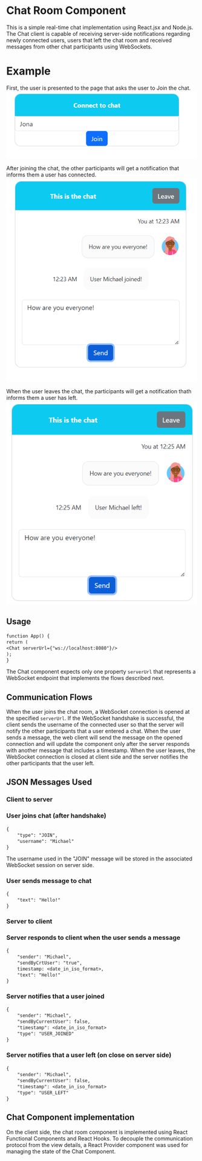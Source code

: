 # Chat Room Component
This is a simple real-time chat implementation using React.jsx and Node.js. The Chat client is capable of receiving 
server-side notifications regarding newly connected users, users that left the chat room and received messages from
other chat participants using WebSockets.

# Example
First, the user is presented to the page that asks the user to Join the chat.
![Screenshot](user_enters.png)


After joining the chat, the other participants will get a notification that informs them a user has connected.
![Screenshot](user_joined.png)

When the user leaves the chat, the participants will get a notification thath informs them a user has left.
![Screenshot](user_left.png)

## Usage
```
function App() {
return (
<Chat serverUrl={"ws://localhost:8080"}/>
);
}
```

The Chat component expects only one property ```serverUrl``` that represents a WebSocket endpoint that
implements the flows described next.

## Communication Flows
When the user joins the chat room, a WebSocket connection is opened at the specified ```serverUrl```.
If the WebSocket handshake is successful, the client sends the username of the connected user so that
the server will notify the other participants that a user entered a chat. When the user sends a message,
the web client will send the message on the opened connection and will update the component only
after the server responds with another message that includes a timestamp. When the user leaves,
the WebSocket connection is closed at client side and the server notifies the other participants that
the user left.

## JSON Messages Used
### Client to server
### User joins chat (after handshake)
```
{
    "type": "JOIN",
    "username": "Michael"
}
```
The username used in the "JOIN" message will be stored in the associated WebSocket session
on server side.

### User sends message to chat
```
{
    "text": "Hello!"
}
```

### Server to client
### Server responds to client when the user sends a message
```
{
    "sender": "Michael",
    "sendByCrtUser": "true",
    timestamp: <date_in_iso_format>,
    "text": "Hello!"
}
```
### Server notifies that a user joined
```
{
    "sender": "Michael",
    "sendByCurrentUser": false,
    "timestamp": <date_in_iso_format>
    "type": "USER_JOINED"
}
```

### Server notifies that a user left (on close on server side)
```
{
    "sender": "Michael",
    "sendByCurrentUser": false,
    "timestamp": <date_in_iso_format>
    "type": "USER_LEFT"
}
```

## Chat Component implementation
On the client side, the chat room component is implemented using React Functional Components and
React Hooks. To decouple the communication protocol from the view details,
a React Provider component was used for managing the state of the Chat Component.